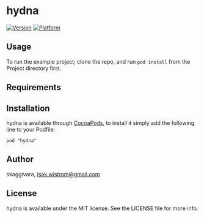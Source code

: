 # hydna

[![Version](http://cocoapod-badges.herokuapp.com/v/hydna/badge.png)](http://cocoadocs.org/docsets/hydna)
[![Platform](http://cocoapod-badges.herokuapp.com/p/hydna/badge.png)](http://cocoadocs.org/docsets/hydna)

## Usage

To run the example project; clone the repo, and run `pod install` from the Project directory first.

## Requirements

## Installation

hydna is available through [CocoaPods](http://cocoapods.org), to install
it simply add the following line to your Podfile:

    pod "hydna"

## Author

skaggivara, isak.wistrom@gmail.com

## License

hydna is available under the MIT license. See the LICENSE file for more info.

